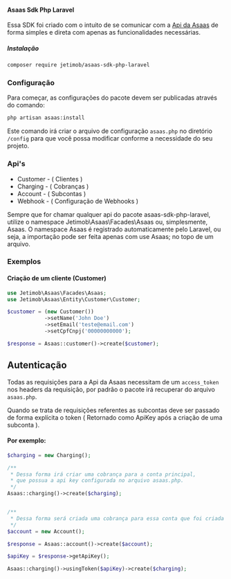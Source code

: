#### Asaas Sdk Php Laravel

Essa SDK foi criado com o intuito de se comunicar com a [Api da Asaas](https://docs.asaas.com/reference) de forma simples e direta com apenas as funcionalidades necessárias.

##### Instalação 
```bash
composer require jetimob/asaas-sdk-php-laravel 
```


### Configuração
Para começar, as configurações do pacote devem ser publicadas através do comando:
```bash
php artisan asaas:install
```
Este comando irá criar o arquivo de configuração `asaas.php` no diretório `/config` para que você possa modificar conforme a necessidade do seu projeto.


### Api's

- Customer - ( Clientes )
- Charging - ( Cobranças )
- Account - ( Subcontas )
- Webhook - ( Configuração de Webhooks )

Sempre que for chamar qualquer api do pacote asaas-sdk-php-laravel, utilize o namespace Jetimob\Asaas\Facades\Asaas ou, simplesmente, Asaas. O namespace Asaas é registrado automaticamente pelo Laravel, ou seja, a importação pode ser feita apenas com use Asaas; no topo de um arquivo.

### Exemplos


#### Criação de um cliente (Customer)
```php
use Jetimob\Asaas\Facades\Asaas;
use Jetimob\Asaas\Entity\Customer\Customer; 

$customer = (new Customer())
            ->setName('John Doe')
            ->setEmail('teste@email.com')
            ->setCpfCnpj('00000000000');

$response = Asaas::customer()->create($customer);
```

## Autenticação 

Todas as requisições para a Api da Asaas necessitam de um `access_token` nos headers da requisição, por padrão o pacote irá recuperar do arquivo `asaas.php`.

Quando se trata de requisições referentes as subcontas deve ser passado de forma explícita o token ( Retornado como ApiKey após a criação de uma subconta ).

#### Por exemplo:
```php
$charging = new Charging();

/** 
 * Dessa forma irá criar uma cobrança para a conta principal,
 * que possua a api key configurada no arquivo asaas.php.
 */
Asaas::charging()->create($charging);


/**
 * Dessa forma será criada uma cobrança para essa conta que foi criada agora
 */
$account = new Account();

$response = Asaas::account()->create($account);

$apiKey = $response->getApiKey();

Asaas::charging()->usingToken($apiKey)->create($charging);

```
